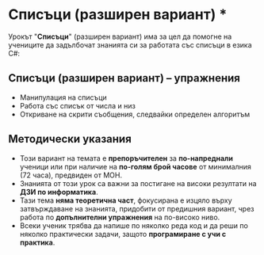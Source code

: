 # Списъци (разширен вариант) *

Урокът "**Списъци**" (разширен вариант) има за цел да помогне на учениците да задълбочат знанията си за работата със списъци в езика C#:

## Списъци (разширен вариант) – упражнения
  - Манипулация на списъци 
  - Работа със списък от числа и низ
  - Откриване на скрити съобщения, следвайки определен алгоритъм

## Методически указания
  - Този вариант на темата е **препоръчителен** за **по-напреднали** ученици или при наличие на **по-голям брой часове** от минималния (72 часа), предвиден от МОН.
  - Знанията от този урок са важни за постигане на високи резултати на **ДЗИ по информатика**.
  - Тази тема **няма теоретична част**, фокусирана е изцяло върху затвърждаване на знанията, придобити от предишния вариант, чрез работа по **допълнителни упражнения** на по-високо ниво.
  - Всеки ученик трябва да напише по няколко реда код и да реши по няколко практически задачи, защото **програмиране с учи с практика**.
